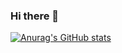 ### Hi there 👋

[![Anurag's GitHub stats](https://github-readme-stats.vercel.app/api?username=Nikualla1)](https://github.com/Nikualla1/github-readme-stats)

<!--
**Nikualla1/Nikualla1** is a ✨ _special_ ✨ repository because its `README.md` (this file) appears on your GitHub profile.

Here are some ideas to get you started:

- 🔭 I’m currently working on ...
- 🌱 I’m currently learning ...
- 👯 I’m looking to collaborate on ...
- 🤔 I’m looking for help with ...
- 💬 Ask me about ...
- 📫 How to reach me: ...
- 😄 Pronouns: ...
- ⚡ Fun fact: ...
-->
